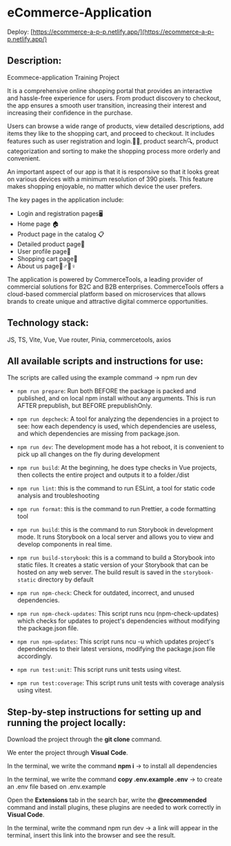 # eCommerce-Application

Deploy: [https://ecommerce-a-p-p.netlify.app/](https://ecommerce-a-p-p.netlify.app/)

## Description:

Ecommece-application Training Project

It is a comprehensive online shopping portal that provides an interactive and hassle-free experience for users. From product discovery to checkout, the app ensures a smooth user transition, increasing their interest and increasing their confidence in the purchase.

Users can browse a wide range of products, view detailed descriptions, add items they like to the shopping cart, and proceed to checkout. It includes features such as user registration and login.📝🔐, product search🔍, product categorization and sorting to make the shopping process more orderly and convenient.

An important aspect of our app is that it is responsive so that it looks great on various devices with a minimum resolution of 390 pixels. This feature makes shopping enjoyable, no matter which device the user prefers.

The key pages in the application include:

* Login and registration pages🖥️
* Home page 🏠
* Product page in the catalog 📋
* Detailed product page🔎
* User profile page👤
* Shopping cart page🛒
* About us page🙋♂️🙋♀️

The application is powered by CommerceTools, a leading provider of commercial solutions for B2C and B2B enterprises. CommerceTools offers a cloud-based commercial platform based on microservices that allows brands to create unique and attractive digital commerce opportunities.

## Technology stack:

JS, TS, Vite, Vue, Vue router, Pinia, commercetools, axios

## All available scripts and instructions for use:

The scripts are called using the example command -> npm run dev

 - `npm run prepare`: Run both BEFORE the package is packed and published, and on local npm install without any arguments. This is run AFTER prepublish, but BEFORE prepublishOnly.

 - `npm run depcheck`: A tool for analyzing the dependencies in a project to see: how each dependency is used, which dependencies are useless, and which dependencies are missing from package.json.

 - `npm run dev`: The development mode has a hot reboot, it is convenient to pick up all changes on the fly during development

 - `npm run build`: At the beginning, he does type checks in Vue projects, then collects the entire project and outputs it to a folder./dist

 - `npm run lint`: this is the command to run ESLint, a tool for static code analysis and troubleshooting

 - `npm run format`: this is the command to run Prettier, a code formatting tool

 - `npm run build`: this is the command to run Storybook in development mode. It runs Storybook on a local server and allows you to view and develop components in real time.

 - `npm run build-storybook`: this is a command to build a Storybook into static files. It creates a static version of your Storybook that can be hosted on any web server. The build result is saved in the `storybook-static` directory by default

 - `npm run npm-check`: Check for outdated, incorrect, and unused dependencies.

 - `npm run npm-check-updates`: This script runs ncu (npm-check-updates) which checks for updates to project's dependencies without modifying the package.json file.

 - `npm run npm-updates`: This script runs ncu -u which updates project's dependencies to their latest versions, modifying the package.json file accordingly.

 - `npm run test:unit`: This script runs unit tests using vitest.

 - `npm run test:coverage`: This script runs unit tests with coverage analysis using vitest.

## Step-by-step instructions for setting up and running the project locally:

Download the project through the **git clone** command.

We enter the project through **Visual Code**.

In the terminal, we write the command **npm i** -> to install all dependencies

In the terminal, we write the command **copy .env.example .env** -> to create an .env file based on .env.example

Open the **Extensions** tab in the search bar, write the **@recommended** command and install plugins, these plugins are needed to work correctly in **Visual Code**.

In the terminal, write the command npm run dev -> a link will appear in the terminal, insert this link into the browser and see the result.
